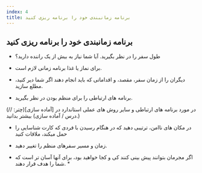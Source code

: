 ```yaml
---
index: 4
title: برنامه زمانبندی خود را برنامه ریزی کنید
---
```

## برنامه زمانبندی خود را برنامه ریزی کنید

*   طول سفر را در نظر بگیرید. آیا شما نیاز به بیش از یک راننده دارید؟

*   برای نماز یا غذا برنامه زمانی لازم است.

*   دیگران را از زمان سفر، مقصد، و اقداماتی که باید انجام دهند اگر شما دیر کنید، مطلع سازید.

*   برنامه های ارتباطی را برای منظم بودن در نظر بگیرید.

(در مورد برنامه های ارتباطی و سایر روش های عملی استاندارد در [آماده سازی](چتر: // درس / آماده سازی) بیشتر بدانید.)

*   در مکان های ناامن، ترتیبی دهید که در هنگام رسیدن با فردی که کارت شناسایی را حمل میکند، ملاقات کنید

*   زمان و مسیر سفرهای منظم را تغییر دهید.

* اگر مجرمان بتوانند پیش بینی کنند کی و کجا خواهید بود، برای آنها آسان تر است که شما را هدف قرار دهند. *